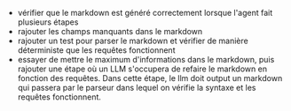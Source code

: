 - vérifier que le markdown est généré correctement lorsque l'agent fait plusieurs étapes
- rajouter les champs manquants dans le markdown
- rajouter un test pour parser le markdown et vérifier de manière déterministe que les requêtes fonctionnent
- essayer de mettre le maximum d'informations dans le markdown, puis rajouter une étape où un LLM s'occupera de refaire le markdown en fonction des requêtes. Dans cette étape, le llm doit output un markdown qui passera par le parseur dans lequel on vérifie la syntaxe et les requêtes fonctionnent.